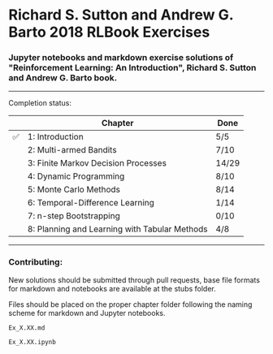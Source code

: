 # Richard S. Sutton and Andrew G. Barto 2018 RLBook Exercises

### Jupyter notebooks and markdown exercise solutions of "Reinforcement Learning: An Introduction", Richard S. Sutton and Andrew G. Barto book.

---
Completion status:

|   | Chapter                | Done |
|---|------------------------|------|
| ✅ | 1: Introduction        | 5/5    |
|   | 2: Multi-armed Bandits | 7/10   |
|   | 3: Finite Markov Decision Processes| 14/29 |
|   | 4: Dynamic Programming | 8/10 |
|   | 5: Monte Carlo Methods | 8/14 |
|   | 6: Temporal-Difference Learning | 1/14 |
|   | 7: n-step Bootstrapping | 0/10 |
|   | 8: Planning and Learning with Tabular Methods | 4/8 |

---
### Contributing:
New solutions should be submitted through pull requests, base file formats for markdown and notebooks are available at the stubs folder.

Files should be placed on the proper chapter folder following the naming scheme for markdown and Jupyter notebooks.

```    
Ex_X.XX.md
```

```
Ex_X.XX.ipynb
```
